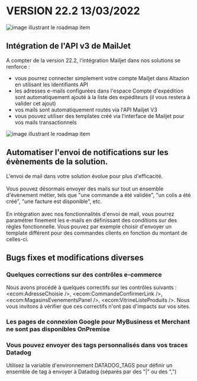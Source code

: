 <div class='releaseNotesVersion'>
<div class='titreEtDate'><h1>VERSION 22.2 <span class='date-release'>13/03/2022</span></h1></div>
<div class='releasesImportantes'>
<!-- item 15247 -->
<div class='roadmapItem'>
<div class='image'><img src='' alt='image illustrant le roadmap item' /></div>
<div class='titre'><h2>Intégration de l'API v3 de MailJet</h2></div>
<div class='description'><div>A compter de la version 22.2, l'intégration Mailjet dans nos solutions se renforce :&nbsp; </div><div><ul><li>vous pourrez connecter simplement votre compte Mailjet dans Altazion en utilisant les identifiants API </li><li>les adresses e-mails configurées dans l'espace Compte d'expédition sont automatiquement ajouté à la liste des expéditeurs (il vous restera à valider cet ajout) </li><li>vos mails sont automatiquement routés via l'API Mailjet V3 </li><li>vous pouvez utiliser des templates créé via l'interface de Mailjet pour vos mails transactionnels </li> </ul> </div></div>
</div>
<!-- item 15248 -->
<div class='roadmapItem'>
<div class='image'><img src='' alt='image illustrant le roadmap item' /></div>
<div class='titre'><h2>Automatiser l'envoi de notifications sur les évènements de la solution.</h2></div>
<div class='description'><div>L'envoi de mail dans votre solution évolue pour plus d'efficacité. </div><div><br> </div><div>Vous pouvez désormais envoyer des mails sur tout un ensemble d'évènement métier, tels que &quot;une commande a été validée&quot;, &quot;un colis a été créé&quot;, &quot;une facture est disponible&quot;, etc. </div><div><br> </div><div>En intégration avec nos fonctionnalités d'envoi de mail, vous pourrez paramétrer finement les e-mails en définissant des conditions sur des règles fonctionnelle. Vous pouvez par exemple choisir d'envoyer un template différent pour des commandes clients en fonction du montant de celles-ci. </div><div> </div></div>
</div>
</div>
<h2>Bugs fixes et modifications diverses</h2>
<div class='bugsEtMod'>
<div class='correctionsOuMod'>
<div class='titre'><h3>Quelques corrections sur des contrôles e-commerce</h3></div>
<div class='description'><div>Nous avons procédé à quelques correctifs sur les contrôles suivants : &lt;ecom:AdresseChoisie /&gt;, &lt;ecom:CommandeConfirmerLink /&gt;, &lt;ecom:MagasinsEvenementsPanel /&gt;, &lt;ecom:VitrineListeProduits /&gt;. Nous vous invitons à vérifier que ces correctifs n'ont pas d'impacts sur vos sites. </div></div>
</div>
<div class='correctionsOuMod'>
<div class='titre'><h3>Les pages de connexion Google pour MyBusiness et Merchant ne sont pas disponibles OnPremise</h3></div>
</div>
<div class='correctionsOuMod'>
<div class='titre'><h3>Vous pouvez envoyer des tags personnalisés dans vos traces Datadog</h3></div>
<div class='description'><div>Utilisez la variable d'environnement DATADOG_TAGS pour définir un ensemble de tag à envoyer à Datadog (séparés par des &quot;|&quot; ou des &quot;,&quot;) </div></div>
</div>
</div>
</div>

